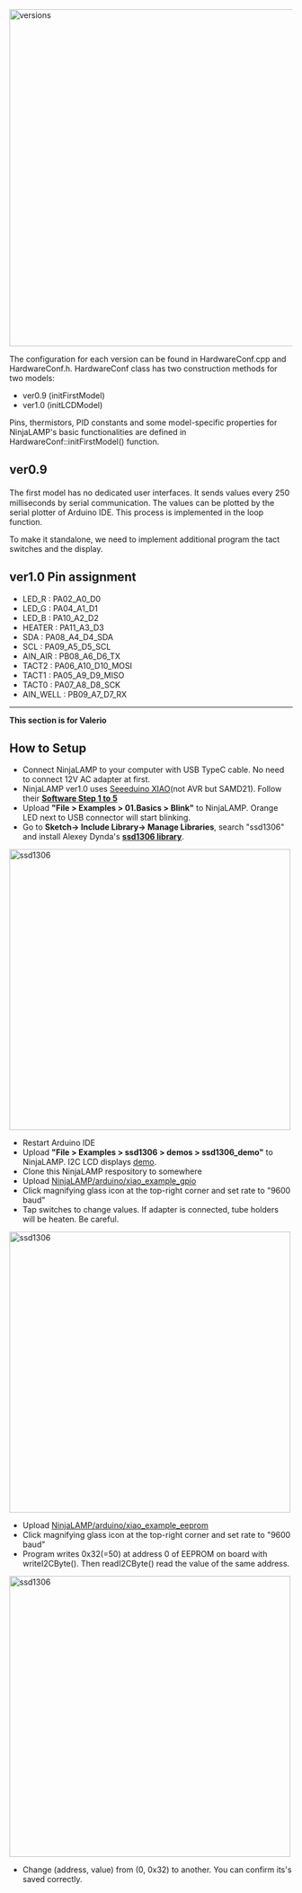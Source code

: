 <img src="https://raw.githubusercontent.com/hisashin/NinjaLAMP/master/images/versions.png" alt="versions" width="600">

The configuration for each version can be found in HardwareConf.cpp and HardwareConf.h.
HardwareConf class has two construction methods for two models:

* ver0.9 (initFirstModel)
* ver1.0 (initLCDModel)

Pins, thermistors, PID constants and some model-specific properties for NinjaLAMP's basic functionalities are defined in HardwareConf::initFirstModel() function.

## ver0.9

The first model has no dedicated user interfaces. It sends values every 250　milliseconds by serial communication.
The values can be plotted by the serial plotter of Arduino IDE. This process is implemented in the loop function.

To make it standalone, we need to implement additional program the tact switches and the display.

## ver1.0 Pin assignment

* LED_R : PA02_A0_D0
* LED_G : PA04_A1_D1
* LED_B : PA10_A2_D2
* HEATER : PA11_A3_D3
* SDA : PA08_A4_D4_SDA
* SCL : PA09_A5_D5_SCL
* AIN_AIR : PB08_A6_D6_TX
* TACT2 : PA06_A10_D10_MOSI
* TACT1 : PA05_A9_D9_MISO
* TACT0 : PA07_A8_D8_SCK
* AIN_WELL : PB09_A7_D7_RX

---
**This section is for Valerio**

## How to Setup

* Connect NinjaLAMP to your computer with USB TypeC cable. No need to connect 12V AC adapter at first.
* NinjaLAMP ver1.0 uses [Seeeduino XIAO](https://wiki.seeedstudio.com/Seeeduino-XIAO/)(not AVR but SAMD21). Follow their **[Software Step 1 to 5](https://wiki.seeedstudio.com/Seeeduino-XIAO/#software)**
* Upload **"File > Examples > 01.Basics > Blink"** to NinjaLAMP. Orange LED next to USB connector will start blinking.
* Go to **Sketch-> Include Library-> Manage Libraries**, search "ssd1306" and install Alexey Dynda's **[ssd1306 library](https://github.com/lexus2k/ssd1306)**.

<img src="https://raw.githubusercontent.com/hisashin/NinjaLAMP/master/images/ssd1306.png" alt="ssd1306" width="500">

* Restart Arduino IDE
* Upload **"File > Examples > ssd1306 > demos > ssd1306_demo"** to NinjaLAMP. I2C LCD displays [demo](https://github.com/lexus2k/ssd1306/blob/master/examples/demos/ssd1306_demo/ssd1306_demo.ino).
* Clone this NinjaLAMP respository to somewhere
* Upload [NinjaLAMP/arduino/xiao_example_gpio](https://github.com/hisashin/NinjaLAMP/tree/master/arduino/xiao_example_gpio)
* Click magnifying glass icon at the top-right corner and set rate to "9600 baud"
* Tap switches to change values. If adapter is connected, tube holders will be heaten. Be careful.

<img src="https://raw.githubusercontent.com/hisashin/NinjaLAMP/master/images/xiao_example_gpio.png" alt="ssd1306" width="500">

* Upload [NinjaLAMP/arduino/xiao_example_eeprom](https://github.com/hisashin/NinjaLAMP/tree/master/arduino/xiao_example_eeprom)
* Click magnifying glass icon at the top-right corner and set rate to "9600 baud"
* Program writes 0x32(=50) at address 0 of EEPROM on board with writeI2CByte(). Then readI2CByte() read the value of the same address.

<img src="https://raw.githubusercontent.com/hisashin/NinjaLAMP/master/images/xiao_example_eeprom.png" alt="ssd1306" width="500">

* Change (address, value) from (0, 0x32) to another. You can confirm its's saved correctly.

